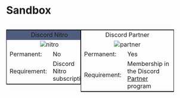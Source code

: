 # Sandbox

<table style="width:200px; border:1px solid black; float:left">
<tr>
<td colspan="2" style="text-align:center" bgcolor="4F5D7F">Discord Nitro</td>
</tr>
<tr>
<td colspan="2" style="text-align:center"><img src="https://cdn.discordapp.com/emojis/340386793075769345.png?v=1" alt="nitro"></td>
</tr>
<tr>
<td>Permanent:</td>
<td>No</td>
</tr>
<tr>
<td>Requirement:</td>
<td>Discord Nitro subscription.</td>
</tr>
</table> 


<table style="width:250px; border:1px solid black; float:left">
<tr>
<td colspan="2" style="text-align:center">Discord Partner</td>
</tr>
<tr>
<td colspan="2" style="text-align:center"><img src="https://cdn.discordapp.com/emojis/340386793041952770.png?v=1" alt="partner"></td>
</tr>
<tr>
<td>Permanent:</td>
<td>Yes</td>
</tr>
<tr>
<td>Requirement:</td>
<td>Membership in the Discord  <a href="https://discordapp.com/partner">Partner</a> program</td>
</tr>
</table> 